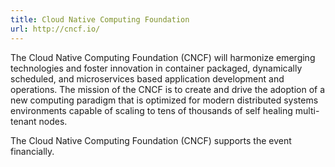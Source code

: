 ```yaml
---
title: Cloud Native Computing Foundation
url: http://cncf.io/
---
```


The Cloud Native Computing Foundation (CNCF) will harmonize emerging
technologies and foster innovation in container packaged, dynamically
scheduled, and microservices based application development and operations.
The mission of the CNCF is to create and drive the adoption of a new
computing paradigm that is optimized for modern distributed systems
environments capable of scaling to tens of thousands of self healing
multi-tenant nodes.

The Cloud Native Computing Foundation (CNCF) supports the event financially.
